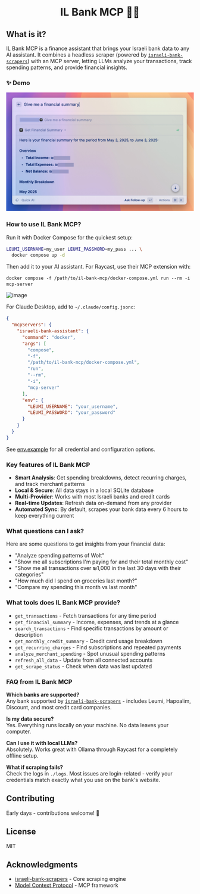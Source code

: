 <div align="center">
<h1>IL Bank MCP 🐷💸</h1>
</div>

## What is it?

IL Bank MCP is a finance assistant that brings your Israeli bank data to any AI assistant. It combines a headless scraper (powered by [`israeli-bank-scrapers`](https://github.com/eshaham/israeli-bank-scrapers)) with an MCP server, letting LLMs analyze your transactions, track spending patterns, and provide financial insights.

### ✨ Demo

![Raycast MCP Server running](https://raw.githubusercontent.com/glekner/il-bank-mcp/refs/heads/master/public/raycast-examples/summary.jpeg)

### How to use IL Bank MCP?

Run it with Docker Compose for the quickest setup:

```bash
LEUMI_USERNAME=my_user LEUMI_PASSWORD=my_pass ... \
  docker compose up -d
```

Then add it to your AI assistant. For Raycast, use their MCP extension with:

```
docker compose -f /path/to/il-bank-mcp/docker-compose.yml run --rm -i mcp-server
```

<img width="886" alt="image" src="https://github.com/user-attachments/assets/27bdcdea-0c70-4f6a-8f39-2134bced7d27" />


For Claude Desktop, add to `~/.claude/config.jsonc`:

```json
{
  "mcpServers": {
    "israeli-bank-assistant": {
      "command": "docker",
      "args": [
        "compose",
        "-f",
        "/path/to/il-bank-mcp/docker-compose.yml",
        "run",
        "--rm",
        "-i",
        "mcp-server"
      ],
      "env": {
        "LEUMI_USERNAME": "your_username",
        "LEUMI_PASSWORD": "your_password"
      }
    }
  }
}
```

See [env.example](https://github.com/glekner/il-bank-mcp/blob/master/env.example) for all credential and configuration options.

### Key features of IL Bank MCP

- **Smart Analysis**: Get spending breakdowns, detect recurring charges, and track merchant patterns
- **Local & Secure**: All data stays in a local SQLite database
- **Multi-Provider**: Works with most Israeli banks and credit cards
- **Real-time Updates**: Refresh data on-demand from any provider
- **Automated Sync**: By default, scrapes your bank data every 6 hours to keep everything current

### What questions can I ask?

Here are some questions to get insights from your financial data:

- "Analyze spending patterns of Wolt"
- "Show me all subscriptions I'm paying for and their total monthly cost"
- "Show me all transactions over ₪1,000 in the last 30 days with their categories"
- "How much did I spend on groceries last month?"
- "Compare my spending this month vs last month"

### What tools does IL Bank MCP provide?

- `get_transactions` - Fetch transactions for any time period
- `get_financial_summary` - Income, expenses, and trends at a glance
- `search_transactions` - Find specific transactions by amount or description
- `get_monthly_credit_summary` - Credit card usage breakdown
- `get_recurring_charges` - Find subscriptions and repeated payments
- `analyze_merchant_spending` - Spot unusual spending patterns
- `refresh_all_data` - Update from all connected accounts
- `get_scrape_status` - Check when data was last updated

### FAQ from IL Bank MCP

**Which banks are supported?**  
Any bank supported by [`israeli-bank-scrapers`](https://github.com/eshaham/israeli-bank-scrapers#whats-here) - includes Leumi, Hapoalim, Discount, and most credit card companies.

**Is my data secure?**  
Yes. Everything runs locally on your machine. No data leaves your computer.

**Can I use it with local LLMs?**  
Absolutely. Works great with Ollama through Raycast for a completely offline setup.

**What if scraping fails?**  
Check the logs in `./logs`. Most issues are login-related - verify your credentials match exactly what you use on the bank's website.

## Contributing

Early days - contributions welcome! 🙏

## License

MIT

## Acknowledgments

- [israeli-bank-scrapers](https://github.com/eshaham/israeli-bank-scrapers) - Core scraping engine
- [Model Context Protocol](https://modelcontextprotocol.io/) - MCP framework
